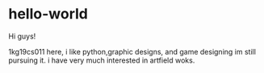 # hello-world
Hi guys!

1kg19cs011 here, i like python,graphic designs, and game designing im still pursuing it.
i have very much interested in artfield woks.
